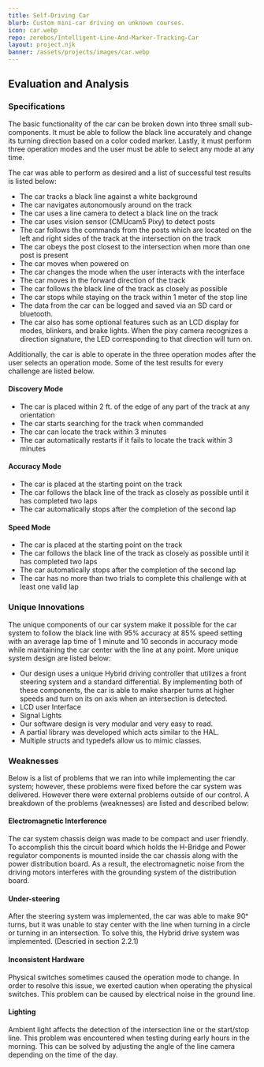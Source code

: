 ```yaml
---
title: Self-Driving Car
blurb: Custom mini-car driving on unknown courses.
icon: car.webp
repo: zerebos/Intelligent-Line-And-Marker-Tracking-Car
layout: project.njk
banner: /assets/projects/images/car.webp
---
```


## Evaluation and Analysis
### Specifications

The basic functionality of the car can be broken down into three small sub-components. It must be able to follow the black line accurately and change its turning direction based on a color coded marker. Lastly, it must perform three operation modes and the user must be able to select any mode at any time.

The car was able to perform as desired and a list of successful test results is listed below:

 - The car tracks a black line against a white background
 - The car navigates autonomously around on the track 
 - The car uses a line camera to detect a black line on the track 
 - The car uses vision sensor (CMUcam5 Pixy) to detect posts 
 - The car follows the commands from the posts which are located on the left and right sides of the track at the intersection on the track 
 - The car obeys the post closest to the intersection when more than one post is present 
 - The car moves when powered on 
 - The car changes the mode when the user interacts with the interface 
 - The car moves in the forward direction of the track 
 - The car follows the black line of the track as closely as possible 
 - The car stops while staying on the track within 1 meter of the stop line 
 - The data from the car can be logged and saved via an SD card or bluetooth. 
 - The car also has some optional features such as an LCD display for modes, blinkers, and brake lights. When the pixy camera recognizes a direction signature, the LED corresponding to that direction will turn on.

Additionally, the car is able to operate in the three operation modes after the user selects an operation mode. Some of the test results for every challenge are listed below.
#### Discovery Mode
 - The car is placed within 2 ft. of the edge of any part of the track at any orientation 
 - The car starts searching for the track when commanded 
 - The car can locate the track within 3 minutes 
 - The car automatically restarts if it fails to locate the track within 3 minutes 

#### Accuracy Mode
 - The car is placed at the starting point on the track 
 - The car follows the black line of the track as closely as possible until it has completed two laps 
 - The car automatically stops after the completion of the second lap 

#### Speed Mode
 - The car is placed at the starting point on the track 
 - The car follows the black line of the track as closely as possible until it has completed two laps 
 - The car automatically stops after the completion of the second lap 
 - The car has no more than two trials to complete this challenge with at least one valid lap 

### Unique Innovations

The unique components of our car system make it possible for the car system to follow the black line with 95% accuracy at 85% speed setting with an average lap time of 1 minute and 10 seconds in accuracy mode while maintaining the car center with the line at any point. More unique system design are listed below:
 - Our design uses a unique Hybrid driving controller that utilizes a front steering system and a standard differential. By implementing both of these components, the car is able to make sharper turns at higher speeds and turn on its on axis when an intersection is detected.
 - LCD user Interface 
 - Signal Lights
 - Our software design is very modular and very easy to read.
 - A partial library was developed which acts similar to the HAL.
 - Multiple structs and typedefs allow us to mimic classes.

### Weaknesses

Below is a list of problems that we ran into while implementing the car system; however, these problems were fixed before the car system was delivered. However there were external problems outside of our control. A breakdown of the problems (weaknesses) are listed and described below:

#### Electromagnetic Interference
The car system chassis deign was made to be compact and user friendly. To accomplish this the circuit board which holds the H-Bridge and Power regulator components is mounted inside the car chassis along with the power distribution board.  As a result, the electromagnetic noise from the driving motors interferes with the grounding system of the distribution board.  

#### Under-steering
After the steering system was implemented, the car was able to make 90ᵒ turns, but it was unable to stay center with the line when turning in a circle or turning in an intersection. To solve this, the Hybrid drive system was implemented. (Descried in section 2.2.1) 

#### Inconsistent Hardware
Physical switches sometimes caused the operation mode to change. In order to resolve this issue, we exerted caution when operating the physical switches. This problem can be caused by electrical noise in the ground line.

#### Lighting
Ambient light affects the detection of the intersection line or the start/stop line. This problem was encountered when testing during early hours in the morning. This can be solved by adjusting the angle of the line camera depending on the time of the day. 

